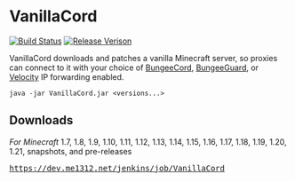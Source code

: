 # VanillaCord
[![Build Status](https://dev.me1312.net/jenkins/job/VanillaCord/badge/icon)](https://dev.me1312.net/jenkins/job/VanillaCord/)
[![Release Verison](https://img.shields.io/github/release/ME1312/VanillaCord/all.svg)](https://github.com/ME1312/VanillaCord/releases)<br>

VanillaCord downloads and patches a vanilla Minecraft server, so proxies can connect to it with your choice of
[BungeeCord](https://www.spigotmc.org/wiki/bungeecord-ip-forwarding/),
[BungeeGuard](https://www.spigotmc.org/resources/bungeeguard.79601/), or
[Velocity](https://docs.papermc.io/velocity/security#velocity-modern-forwarding) IP forwarding enabled.
```
java -jar VanillaCord.jar <versions...>
```

## Downloads
*For Minecraft* 1.7, 1.8, 1.9, 1.10, 1.11, 1.12, 1.13, 1.14, 1.15, 1.16, 1.17, 1.18, 1.19, 1.20, 1.21, snapshots, and pre-releases

<a href="https://dev.me1312.net/jenkins/job/VanillaCord">
<pre>https://dev.me1312.net/jenkins/job/VanillaCord</pre>
</a>
